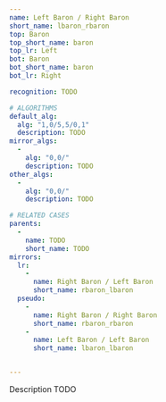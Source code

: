```yaml
---
name: Left Baron / Right Baron
short_name: lbaron_rbaron
top: Baron
top_short_name: baron
top_lr: Left
bot: Baron
bot_short_name: baron
bot_lr: Right

recognition: TODO

# ALGORITHMS
default_alg:
  alg: "1,0/5,5/0,1"
  description: TODO
mirror_algs:
  -
    alg: "0,0/"
    description: TODO
other_algs:
  -
    alg: "0,0/"
    description: TODO

# RELATED CASES
parents:
  -
    name: TODO
    short_name: TODO
mirrors:
  lr:
    -
      name: Right Baron / Left Baron
      short_name: rbaron_lbaron
  pseudo:
    -
      name: Right Baron / Right Baron
      short_name: rbaron_rbaron
    -
      name: Left Baron / Left Baron
      short_name: lbaron_lbaron


---
```


Description TODO

